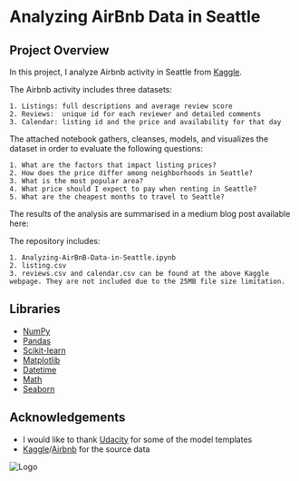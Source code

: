 
# Analyzing AirBnb Data in Seattle  

## Project Overview

In this project, I analyze Airbnb activity in Seattle from [Kaggle](https://www.kaggle.com/datasets/airbnb/seattle). 

The Airbnb activity includes three datasets:

    1. Listings: full descriptions and average review score
    2. Reviews:  unique id for each reviewer and detailed comments
    3. Calendar: listing id and the price and availability for that day

The attached notebook gathers, cleanses, models, and visualizes the dataset in order to evaluate the following questions:

    1. What are the factors that impact listing prices?
    2. How does the price differ among neighborhoods in Seattle?
    3. What is the most popular area?
    4. What price should I expect to pay when renting in Seattle?
    5. What are the cheapest months to travel to Seattle?

The results of the analysis are summarised in a medium blog post available here: 

The repository includes: 
    
    1. Analyzing-AirBnB-Data-in-Seattle.ipynb
    2. listing.csv
    3. reviews.csv and calendar.csv can be found at the above Kaggle webpage. They are not included due to the 25MB file size limitation.

## Libraries
 - [NumPy](https://numpy.org/)
 - [Pandas](http://pandas.pydata.org/)
 - [Scikit-learn](https://scikit-learn.org/stable/)
 - [Matplotlib](https://matplotlib.org/)
 - [Datetime](https://github.com/python/cpython/blob/3.11/Lib/datetime.py)
 - [Math](https://docs.python.org/3/library/math.html)
 - [Seaborn](https://seaborn.pydata.org/#:~:text=Seaborn%20is%20a%20Python%20data,introductory%20notes%20or%20the%20paper.)




## Acknowledgements

 - I would like to thank [Udacity](https://www.udacity.com/) for some of the model templates
 - [Kaggle](https://www.kaggle.com/datasets/airbnb/seattle)/[Airbnb](https://www.airbnb.ie/) for the source data

![Logo](https://media.designrush.com/inspiration_images/135187/conversions/_1511452487_364_Airbnb-desktop.jpg)

